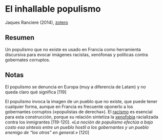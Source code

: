 # El inhallable populismo

Jaques Ranciere (2014), [zotero](zotero://select/items/@ranciere2014)

## Resumen

Un populismo que no existe es usado en Francia como herramienta discursiva para evocar imágenes racistas, xenófonas y políticas contra gobernates corruptos.

## Notas

El populismo se denuncia en Europa (muy a diferencia de Latam) y no queda claro qué significa [119]

El populismo invoca la imagen de un pueblo que no existe, que puede tener cualquier forma, aunque en Francia es frecuente oponerlo a los gobernantes corruptos («populistas de derecha»). El [racismo](racismo.md) es esencial para esta construcción, porque su relación sintetiza la [xenofobia](xenofobia.md) racializada contra los inmigrantes [119-120]. *«La noción de populismo efectúa a bajo costo esa síntesis entre un pueblo hostil a los gobernantes y un pueblo enemigo de “los otros” en general.»* [120]
